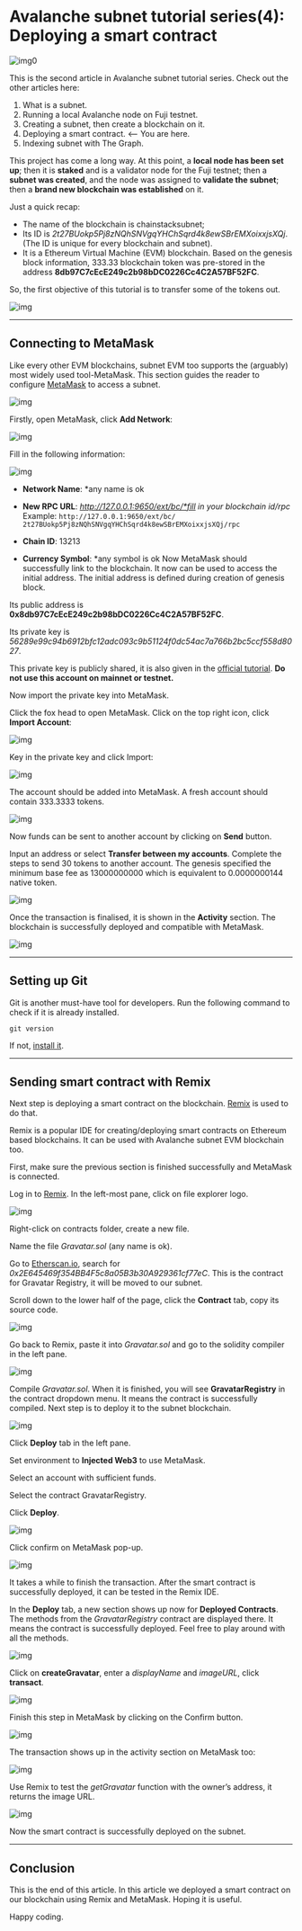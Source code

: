 # Avalanche subnet tutorial series(4): Deploying a smart contract

![img0](https://github.com/wuzhong-zhu/Avalanche_subnet_tutorial/blob/main/resources/tutorial%204/img0.jpeg?raw=true)

This is the second article in Avalanche subnet tutorial series. Check out the other articles here:

1. What is a subnet.
2. Running a local Avalanche node on Fuji testnet.
3. Creating a subnet, then create a blockchain on it.
4. Deploying a smart contract.  <– You are here.
5. Indexing subnet with The Graph.
   
This project has come a long way. At this point, a **local node has been set up**; then it is **staked** and is a validator node for the Fuji testnet; then a **subnet was created**, and the node was assigned to **validate the subnet**; then a **brand new blockchain was established** on it.

Just a quick recap:

- The name of the blockchain is chainstacksubnet;
- Its ID is *2t27BUokp5Pj8zNQhSNVgqYHChSqrd4k8ewSBrEMXoixxjsXQj*. (The ID is unique for every blockchain and subnet).
- It is a Ethereum Virtual Machine (EVM) blockchain. Based on the genesis block information, 333.33 blockchain token was pre-stored in the address **8db97C7cEcE249c2b98bDC0226Cc4C2A57BF52FC**.

So, the first objective of this tutorial is to transfer some of the tokens out.

![img](https://github.com/wuzhong-zhu/Avalanche_subnet_tutorial/blob/main/resources/tutorial%204/img1.jpeg?raw=true)

---
## Connecting to MetaMask

Like every other EVM blockchains, subnet EVM too supports the (arguably) most widely used tool-MetaMask. This section guides the reader to configure [MetaMask](https://metamask.io/) to access a subnet.

![img](https://github.com/wuzhong-zhu/Avalanche_subnet_tutorial/blob/main/resources/tutorial%204/img2.png?raw=true)

Firstly, open MetaMask, click **Add Network**:


![img](https://github.com/wuzhong-zhu/Avalanche_subnet_tutorial/blob/main/resources/tutorial%204/img3.png?raw=true)

Fill in the following information:

![img](https://github.com/wuzhong-zhu/Avalanche_subnet_tutorial/blob/main/resources/tutorial%204/img4.png?raw=true)

- **Network Name**: *any name is ok
- **New RPC URL**: *http://127.0.0.1:9650/ext/bc/*fill in your blockchain id/rpc* Example: 
`http://127.0.0.1:9650/ext/bc/
2t27BUokp5Pj8zNQhSNVgqYHChSqrd4k8ewSBrEMXoixxjsXQj/rpc`

- **Chain ID**: 13213
- **Currency Symbol**: *any symbol is ok
Now MetaMask should successfully link to the blockchain. It now can be used to access the initial address. The initial address is defined during creation of genesis block.

Its public address is **0x8db97C7cEcE249c2b98bDC0226Cc4C2A57BF52FC**.

Its private key is *56289e99c94b6912bfc12adc093c9b51124f0dc54ac7a766b2bc5ccf558d8027*.

This private key is publicly shared, it is also given in the [official tutorial](https://docs.avax.network/build/tutorials/platform/subnets/create-evm-blockchain). **Do not use this account on mainnet or testnet.**

Now import the private key into MetaMask.

Click the fox head to open MetaMask. Click on the top right icon, click **Import Account**:

![img](https://github.com/wuzhong-zhu/Avalanche_subnet_tutorial/blob/main/resources/tutorial%204/img5.webp?raw=true)

Key in the private key and click Import:

![img](https://github.com/wuzhong-zhu/Avalanche_subnet_tutorial/blob/main/resources/tutorial%204/img6.webp?raw=true)

The account should be added into MetaMask. A fresh account should contain 333.3333 tokens.

![img](https://github.com/wuzhong-zhu/Avalanche_subnet_tutorial/blob/main/resources/tutorial%204/img7.png?raw=true)

Now funds can be sent to another account by clicking on **Send** button.

Input an address or select **Transfer between my accounts**. Complete the steps to send 30 tokens to another account. The genesis specified the minimum base fee as 13000000000 which is equivalent to 0.0000000144 native token.

![img](https://github.com/wuzhong-zhu/Avalanche_subnet_tutorial/blob/main/resources/tutorial%204/img8.png?raw=true)

Once the transaction is finalised, it is shown in the **Activity** section. The blockchain is successfully deployed and compatible with MetaMask.


![img](https://github.com/wuzhong-zhu/Avalanche_subnet_tutorial/blob/main/resources/tutorial%204/img9.png?raw=true)

---

## Setting up Git

Git is another must-have tool for developers. Run the following command to check if it is already installed.

`git version`

If not, [install it](https://github.com/git-guides/install-git).



---
## Sending smart contract with Remix

Next step is deploying a smart contract on the blockchain. [Remix](https://remix.ethereum.org/) is used to do that.

Remix is a popular IDE for creating/deploying smart contracts on Ethereum based blockchains. It can be used with Avalanche subnet EVM blockchain too.

First, make sure the previous section is finished successfully and MetaMask is connected.

Log in to [Remix](https://remix.ethereum.org/). In the left-most pane, click on file explorer logo.

![img](https://github.com/wuzhong-zhu/Avalanche_subnet_tutorial/blob/main/resources/tutorial%204/img10.png?raw=true)

Right-click on contracts folder, create a new file.

Name the file *Gravatar.sol* (any name is ok).

Go to [Etherscan.io](https://etherscan.io/), search for *0x2E645469f354BB4F5c8a05B3b30A929361cf77eC*. This is the contract for Gravatar Registry, it will be moved to our subnet.

Scroll down to the lower half of the page, click the **Contract** tab, copy its source code.


![img](https://github.com/wuzhong-zhu/Avalanche_subnet_tutorial/blob/main/resources/tutorial%204/img11.png?raw=true)

Go back to Remix, paste it into *Gravatar.sol* and go to the solidity compiler in the left pane.


![img](https://github.com/wuzhong-zhu/Avalanche_subnet_tutorial/blob/main/resources/tutorial%204/img12.png?raw=true)

Compile *Gravatar.sol*. When it is finished, you will see **GravatarRegistry** in the contract dropdown menu. It means the contract is successfully compiled. Next step is to deploy it to the subnet blockchain.

![img](https://github.com/wuzhong-zhu/Avalanche_subnet_tutorial/blob/main/resources/tutorial%204/img13.png?raw=true)

Click **Deploy** tab in the left pane.

Set environment to **Injected Web3** to use MetaMask.

Select an account with sufficient funds.

Select the contract GravatarRegistry.

Click **Deploy**.


![img](https://github.com/wuzhong-zhu/Avalanche_subnet_tutorial/blob/main/resources/tutorial%204/img14.png?raw=true)

Click confirm on MetaMask pop-up.


![img](https://github.com/wuzhong-zhu/Avalanche_subnet_tutorial/blob/main/resources/tutorial%204/img15.png?raw=true)

It takes a while to finish the transaction. After the smart contract is successfully deployed, it can be tested in the Remix IDE.

In the **Deploy** tab, a new section shows up now for **Deployed Contracts**. The methods from the *GravatarRegistry* contract are displayed there. It means the contract is successfully deployed. Feel free to play around with all the methods.


![img](https://github.com/wuzhong-zhu/Avalanche_subnet_tutorial/blob/main/resources/tutorial%204/img16.webp?raw=true)

Click on **createGravatar**, enter a *displayName* and *imageURL*, click **transact**.


![img](https://github.com/wuzhong-zhu/Avalanche_subnet_tutorial/blob/main/resources/tutorial%204/img17.png?raw=true)

Finish this step in MetaMask by clicking on the Confirm button.


![img](https://github.com/wuzhong-zhu/Avalanche_subnet_tutorial/blob/main/resources/tutorial%204/img18.png?raw=true)

The transaction shows up in the activity section on MetaMask too:

![img](https://github.com/wuzhong-zhu/Avalanche_subnet_tutorial/blob/main/resources/tutorial%204/img19.webp?raw=true)

Use Remix to test the *getGravatar* function with the owner’s address, it returns the image URL.

![img](https://github.com/wuzhong-zhu/Avalanche_subnet_tutorial/blob/main/resources/tutorial%204/img20.png?raw=true)

Now the smart contract is successfully deployed on the subnet.



---

## Conclusion
This is the end of this article. In this article we deployed a smart contract on our blockchain using Remix and MetaMask. Hoping it is useful.

Happy coding.